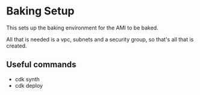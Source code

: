 # Baking Setup

This sets up the baking environment for the AMI to be baked.

All that is needed is a vpc, subnets and a security group, so that's all that is created.

## Useful commands

* cdk synth
* cdk deploy